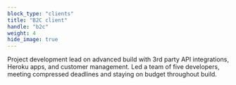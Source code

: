 ```yaml
---
block_type: "clients"
title: "B2C client"
handle: "b2c"
weight: 4
hide_image: true
---
```


Project development lead on advanced build with 3rd party API integrations, Heroku apps, and customer management. Led a team of five developers, meeting compressed deadlines and staying on budget throughout build.
